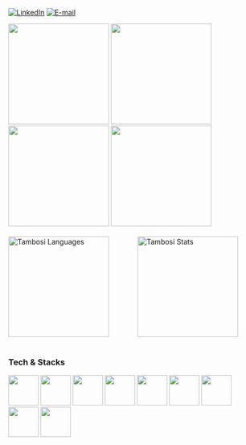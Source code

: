 [![LinkedIn](https://img.shields.io/badge/linkedin-%230077B5.svg?style=for-the-badge&logo=linkedin&logoColor=white)](https://www.linkedin.com/in/matheustambosi/)
[![E-mail](https://img.shields.io/badge/-Email-0077B5?style=for-the-badge&logo=gmail&logoColor=white)](mailto:tambosi.matheus@gmail.com) 

<div>
  <img width=200px src="https://github.com/tambosi-matheus/Cellular-Automaton/raw/main/GIFs/StigCell.gif " >
  <img width=200px src="https://github.com/tambosi-matheus/Ko-nect/blob/main/Gameplay%20Ko-nect.gif">
  <img width=200px src="https://github.com/tambosi-matheus/Cellular-Automaton/blob/main/GIFs/GOFBasic.gif" >
  <img width=200px src="https://github.com/tambosi-matheus/Cellular-Automaton/blob/main/GIFs/StigLightning.gif">
</div>
<br/>
<div style="display: flex; justify-content: center;">
    <img src="https://github-readme-stats.vercel.app/api/top-langs/?username=tambosi-matheus&layout=donut&bg_color=333333&text_color=51A2D1&title_color=eeeedd" alt="Tambosi Languages" style="flex: 1; margin-right: 5px; height: 200px;">
    <img src="https://github-readme-stats.vercel.app/api?username=tambosi-matheus&theme=radical&bg_color=333333&text_color=51A2D1&title_color=eeeedd" alt="Tambosi Stats" style="flex: 1; margin-left: 5px; height: 200px;">
</div>
<br/>

### Tech & Stacks
<div>
  <img height="60" src="https://cdn.jsdelivr.net/gh/devicons/devicon/icons/csharp/csharp-original.svg" />
  <img height="60" src="https://cdn.jsdelivr.net/gh/devicons/devicon/icons/dot-net/dot-net-plain-wordmark.svg" />
  <img height="60" src="https://cdn.jsdelivr.net/gh/devicons/devicon/icons/python/python-original.svg" />
  <img height="60" src="https://cdn.jsdelivr.net/gh/devicons/devicon/icons/java/java-original-wordmark.svg" />
  <img height="60" src="https://cdn.jsdelivr.net/gh/devicons/devicon/icons/php/php-original.svg" />
  <img height="60" src="https://cdn.jsdelivr.net/gh/devicons/devicon/icons/docker/docker-original.svg" />
  <img height="60" src="https://cdn.jsdelivr.net/gh/devicons/devicon/icons/unity/unity-original.svg" />
</div>

<div>
  <img height="60" src="https://cdn.jsdelivr.net/gh/devicons/devicon/icons/mysql/mysql-original-wordmark.svg" />
  <img height="60" src="https://cdn.jsdelivr.net/gh/devicons/devicon/icons/microsoftsqlserver/microsoftsqlserver-plain-wordmark.svg" />
</div>



